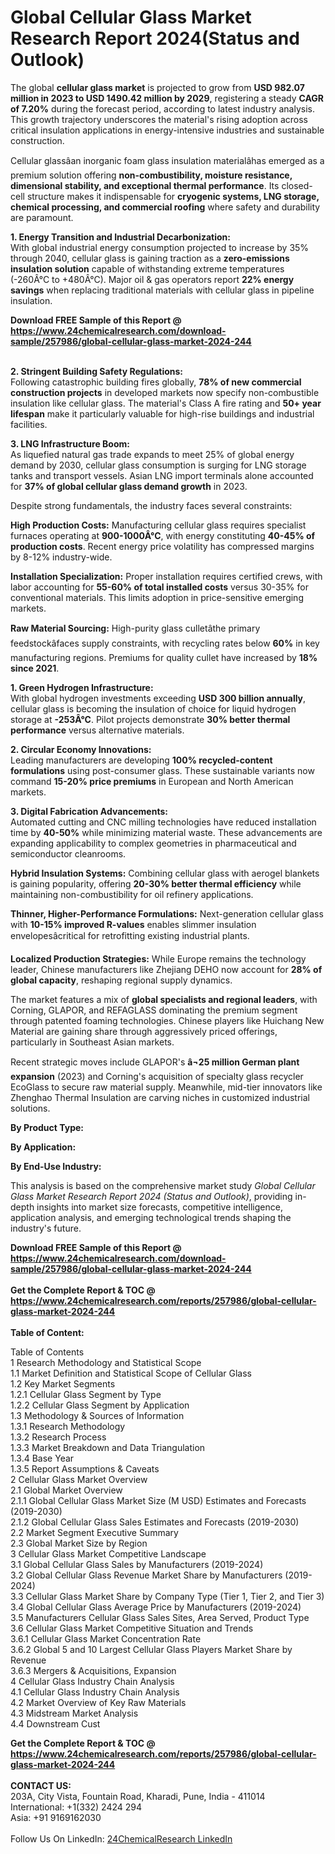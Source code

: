 <h1>Global Cellular Glass Market Research Report 2024(Status and Outlook)</h1><p>The global <strong>cellular glass market</strong> is projected to grow from <strong>USD 982.07 million in 2023 to USD 1490.42 million by 2029</strong>, registering a steady <strong>CAGR of 7.20%</strong> during the forecast period, according to latest industry analysis. This growth trajectory underscores the material's rising adoption across critical insulation applications in energy-intensive industries and sustainable construction.</p><p>Cellular glassâan inorganic foam glass insulation materialâhas emerged as a premium solution offering <strong>non-combustibility, moisture resistance, dimensional stability, and exceptional thermal performance</strong>. Its closed-cell structure makes it indispensable for <strong>cryogenic systems, LNG storage, chemical processing, and commercial roofing</strong> where safety and durability are paramount.</p><p><strong>1. Energy Transition and Industrial Decarbonization:</strong><br>
With global industrial energy consumption projected to increase by 35% through 2040, cellular glass is gaining traction as a <strong>zero-emissions insulation solution</strong> capable of withstanding extreme temperatures (-260Â°C to +480Â°C). Major oil &amp; gas operators report <strong>22% energy savings</strong> when replacing traditional materials with cellular glass in pipeline insulation.</p><div><b>Download FREE Sample of this Report @ 
            <a href="https://www.24chemicalresearch.com/download-sample/257986/global-cellular-glass-market-2024-244">
            https://www.24chemicalresearch.com/download-sample/257986/global-cellular-glass-market-2024-244</a></b></div><br><p><strong>2. Stringent Building Safety Regulations:</strong><br>
Following catastrophic building fires globally, <strong>78% of new commercial construction projects</strong> in developed markets now specify non-combustible insulation like cellular glass. The material's Class A fire rating and <strong>50+ year lifespan</strong> make it particularly valuable for high-rise buildings and industrial facilities.</p><p><strong>3. LNG Infrastructure Boom:</strong><br>
As liquefied natural gas trade expands to meet 25% of global energy demand by 2030, cellular glass consumption is surging for LNG storage tanks and transport vessels. Asian LNG import terminals alone accounted for <strong>37% of global cellular glass demand growth</strong> in 2023.</p><p>Despite strong fundamentals, the industry faces several constraints:</p><p><strong>High Production Costs:</strong> Manufacturing cellular glass requires specialist furnaces operating at <strong>900-1000Â°C</strong>, with energy constituting <strong>40-45% of production costs</strong>. Recent energy price volatility has compressed margins by 8-12% industry-wide.</p><p><strong>Installation Specialization:</strong> Proper installation requires certified crews, with labor accounting for <strong>55-60% of total installed costs</strong> versus 30-35% for conventional materials. This limits adoption in price-sensitive emerging markets.</p><p><strong>Raw Material Sourcing:</strong> High-purity glass culletâthe primary feedstockâfaces supply constraints, with recycling rates below <strong>60%</strong> in key manufacturing regions. Premiums for quality cullet have increased by <strong>18% since 2021</strong>.</p><p><strong>1. Green Hydrogen Infrastructure:</strong><br>
With global hydrogen investments exceeding <strong>USD 300 billion annually</strong>, cellular glass is becoming the insulation of choice for liquid hydrogen storage at <strong>-253Â°C</strong>. Pilot projects demonstrate <strong>30% better thermal performance</strong> versus alternative materials.</p><p><strong>2. Circular Economy Innovations:</strong><br>
Leading manufacturers are developing <strong>100% recycled-content formulations</strong> using post-consumer glass. These sustainable variants now command <strong>15-20% price premiums</strong> in European and North American markets.</p><p><strong>3. Digital Fabrication Advancements:</strong><br>
Automated cutting and CNC milling technologies have reduced installation time by <strong>40-50%</strong> while minimizing material waste. These advancements are expanding applicability to complex geometries in pharmaceutical and semiconductor cleanrooms.</p><p><strong>Hybrid Insulation Systems:</strong> Combining cellular glass with aerogel blankets is gaining popularity, offering <strong>20-30% better thermal efficiency</strong> while maintaining non-combustibility for oil refinery applications.</p><p><strong>Thinner, Higher-Performance Formulations:</strong> Next-generation cellular glass with <strong>10-15% improved R-values</strong> enables slimmer insulation envelopesâcritical for retrofitting existing industrial plants.</p><p><strong>Localized Production Strategies:</strong> While Europe remains the technology leader, Chinese manufacturers like Zhejiang DEHO now account for <strong>28% of global capacity</strong>, reshaping regional supply dynamics.</p><p>The market features a mix of <strong>global specialists and regional leaders</strong>, with Corning, GLAPOR, and REFAGLASS dominating the premium segment through patented foaming technologies. Chinese players like Huichang New Material are gaining share through aggressively priced offerings, particularly in Southeast Asian markets.</p><p>Recent strategic moves include GLAPOR's <strong>â¬25 million German plant expansion</strong> (2023) and Corning's acquisition of specialty glass recycler EcoGlass to secure raw material supply. Meanwhile, mid-tier innovators like Zhenghao Thermal Insulation are carving niches in customized industrial solutions.</p><p><strong>By Product Type:</strong></p><p><strong>By Application:</strong></p><p><strong>By End-Use Industry:</strong></p><p>This analysis is based on the comprehensive market study <em>Global Cellular Glass Market Research Report 2024 (Status and Outlook)</em>, providing in-depth insights into market size forecasts, competitive intelligence, application analysis, and emerging technological trends shaping the industry's future.</p><div><b>Download FREE Sample of this Report @ 
            <a href="https://www.24chemicalresearch.com/download-sample/257986/global-cellular-glass-market-2024-244">
            https://www.24chemicalresearch.com/download-sample/257986/global-cellular-glass-market-2024-244</a></b></div><br><div><b>Get the Complete Report & TOC @ 
            <a href="https://www.24chemicalresearch.com/reports/257986/global-cellular-glass-market-2024-244">
            https://www.24chemicalresearch.com/reports/257986/global-cellular-glass-market-2024-244</a></b></div><br>
            <b>Table of Content:</b><p>Table of Contents<br />
1 Research Methodology and Statistical Scope<br />
1.1 Market Definition and Statistical Scope of Cellular Glass<br />
1.2 Key Market Segments<br />
1.2.1 Cellular Glass Segment by Type<br />
1.2.2 Cellular Glass Segment by Application<br />
1.3 Methodology & Sources of Information<br />
1.3.1 Research Methodology<br />
1.3.2 Research Process<br />
1.3.3 Market Breakdown and Data Triangulation<br />
1.3.4 Base Year<br />
1.3.5 Report Assumptions & Caveats<br />
2 Cellular Glass Market Overview<br />
2.1 Global Market Overview<br />
2.1.1 Global Cellular Glass Market Size (M USD) Estimates and Forecasts (2019-2030)<br />
2.1.2 Global Cellular Glass Sales Estimates and Forecasts (2019-2030)<br />
2.2 Market Segment Executive Summary<br />
2.3 Global Market Size by Region<br />
3 Cellular Glass Market Competitive Landscape<br />
3.1 Global Cellular Glass Sales by Manufacturers (2019-2024)<br />
3.2 Global Cellular Glass Revenue Market Share by Manufacturers (2019-2024)<br />
3.3 Cellular Glass Market Share by Company Type (Tier 1, Tier 2, and Tier 3)<br />
3.4 Global Cellular Glass Average Price by Manufacturers (2019-2024)<br />
3.5 Manufacturers Cellular Glass Sales Sites, Area Served, Product Type<br />
3.6 Cellular Glass Market Competitive Situation and Trends<br />
3.6.1 Cellular Glass Market Concentration Rate<br />
3.6.2 Global 5 and 10 Largest Cellular Glass Players Market Share by Revenue<br />
3.6.3 Mergers & Acquisitions, Expansion<br />
4 Cellular Glass Industry Chain Analysis<br />
4.1 Cellular Glass Industry Chain Analysis<br />
4.2 Market Overview of Key Raw Materials<br />
4.3 Midstream Market Analysis<br />
4.4 Downstream Cust</p><div><b>Get the Complete Report & TOC @ 
            <a href="https://www.24chemicalresearch.com/reports/257986/global-cellular-glass-market-2024-244">
            https://www.24chemicalresearch.com/reports/257986/global-cellular-glass-market-2024-244</a></b></div><br><b>CONTACT US:</b><br>
            203A, City Vista, Fountain Road, Kharadi, Pune, India - 411014<br>
            International: +1(332) 2424 294<br>
            Asia: +91 9169162030 <br><br>
            Follow Us On LinkedIn: <a href="https://www.linkedin.com/company/24chemicalresearch/">24ChemicalResearch LinkedIn</a>